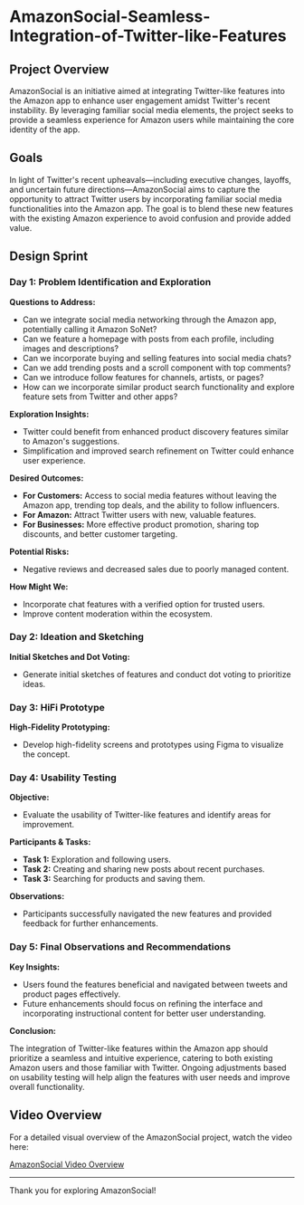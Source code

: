 # AmazonSocial-Seamless-Integration-of-Twitter-like-Features

## Project Overview

AmazonSocial is an initiative aimed at integrating Twitter-like features into the Amazon app to enhance user engagement amidst Twitter's recent instability. By leveraging familiar social media elements, the project seeks to provide a seamless experience for Amazon users while maintaining the core identity of the app.

## Goals

In light of Twitter's recent upheavals—including executive changes, layoffs, and uncertain future directions—AmazonSocial aims to capture the opportunity to attract Twitter users by incorporating familiar social media functionalities into the Amazon app. The goal is to blend these new features with the existing Amazon experience to avoid confusion and provide added value.

## Design Sprint

### Day 1: Problem Identification and Exploration

**Questions to Address:**

- Can we integrate social media networking through the Amazon app, potentially calling it Amazon SoNet?
- Can we feature a homepage with posts from each profile, including images and descriptions?
- Can we incorporate buying and selling features into social media chats?
- Can we add trending posts and a scroll component with top comments?
- Can we introduce follow features for channels, artists, or pages?
- How can we incorporate similar product search functionality and explore feature sets from Twitter and other apps?

**Exploration Insights:**

- Twitter could benefit from enhanced product discovery features similar to Amazon's suggestions.
- Simplification and improved search refinement on Twitter could enhance user experience.

**Desired Outcomes:**

- **For Customers:** Access to social media features without leaving the Amazon app, trending top deals, and the ability to follow influencers.
- **For Amazon:** Attract Twitter users with new, valuable features.
- **For Businesses:** More effective product promotion, sharing top discounts, and better customer targeting.

**Potential Risks:**

- Negative reviews and decreased sales due to poorly managed content.

**How Might We:**

- Incorporate chat features with a verified option for trusted users.
- Improve content moderation within the ecosystem.

### Day 2: Ideation and Sketching

**Initial Sketches and Dot Voting:**

- Generate initial sketches of features and conduct dot voting to prioritize ideas.

### Day 3: HiFi Prototype

**High-Fidelity Prototyping:**

- Develop high-fidelity screens and prototypes using Figma to visualize the concept.

### Day 4: Usability Testing

**Objective:**

- Evaluate the usability of Twitter-like features and identify areas for improvement.

**Participants & Tasks:**

- **Task 1:** Exploration and following users.
- **Task 2:** Creating and sharing new posts about recent purchases.
- **Task 3:** Searching for products and saving them.

**Observations:**

- Participants successfully navigated the new features and provided feedback for further enhancements.

### Day 5: Final Observations and Recommendations

**Key Insights:**

- Users found the features beneficial and navigated between tweets and product pages effectively.
- Future enhancements should focus on refining the interface and incorporating instructional content for better user understanding.

**Conclusion:**

The integration of Twitter-like features within the Amazon app should prioritize a seamless and intuitive experience, catering to both existing Amazon users and those familiar with Twitter. Ongoing adjustments based on usability testing will help align the features with user needs and improve overall functionality.

## Video Overview

For a detailed visual overview of the AmazonSocial project, watch the video here:

[AmazonSocial Video Overview](https://youtu.be/HWwLRFsHRMY)


---

Thank you for exploring AmazonSocial!
